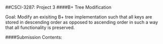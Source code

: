 ##CSCI-3287: Project 3
####B+ Tree Modification

Goal: Modify an exisiting B+ tree implementation such that all keys are stored in descending order as opposed to ascending order in such a way that all functionality is preserved.

####Submission Contents:

